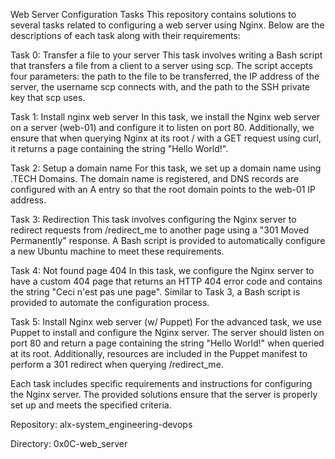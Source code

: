 Web Server Configuration Tasks
This repository contains solutions to several tasks related to configuring a web server using Nginx. Below are the descriptions of each task along with their requirements:

Task 0: Transfer a file to your server
This task involves writing a Bash script that transfers a file from a client to a server using scp. The script accepts four parameters: the path to the file to be transferred, the IP address of the server, the username scp connects with, and the path to the SSH private key that scp uses.

Task 1: Install nginx web server
In this task, we install the Nginx web server on a server (web-01) and configure it to listen on port 80. Additionally, we ensure that when querying Nginx at its root / with a GET request using curl, it returns a page containing the string "Hello World!".

Task 2: Setup a domain name
For this task, we set up a domain name using .TECH Domains. The domain name is registered, and DNS records are configured with an A entry so that the root domain points to the web-01 IP address.

Task 3: Redirection
This task involves configuring the Nginx server to redirect requests from /redirect_me to another page using a "301 Moved Permanently" response. A Bash script is provided to automatically configure a new Ubuntu machine to meet these requirements.

Task 4: Not found page 404
In this task, we configure the Nginx server to have a custom 404 page that returns an HTTP 404 error code and contains the string "Ceci n'est pas une page". Similar to Task 3, a Bash script is provided to automate the configuration process.

Task 5: Install Nginx web server (w/ Puppet)
For the advanced task, we use Puppet to install and configure the Nginx server. The server should listen on port 80 and return a page containing the string "Hello World!" when queried at its root. Additionally, resources are included in the Puppet manifest to perform a 301 redirect when querying /redirect_me.

Each task includes specific requirements and instructions for configuring the Nginx server. The provided solutions ensure that the server is properly set up and meets the specified criteria.

Repository: alx-system_engineering-devops

Directory: 0x0C-web_server
